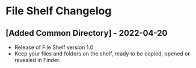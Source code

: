 # File Shelf Changelog

## [Added Common Directory] - 2022-04-20
- Release of File Shelf version 1.0
- Keep your files and folders on the shelf, ready to be copied, opened or revealed in Finder.
